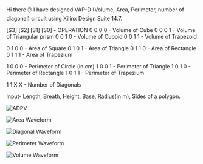Hi there ✋ I have designed VAP-D (Volume, Area, Perimeter, number of diagonal) circuit using Xilinx Design Suite 14.7.


[S3]	[S2]	[S1]	[S0]	-	OPERATION
 0	 0	 0	 0	-	Volume of Cube
 0	 0	 0	 1	-	Volume of Triangular prism
 0	 0	 1	 0	-	Volume of Cuboid
 0	 0	 1	 1	-	Volume of Trapezoid
 

 0	 1	 0	 0	-	Area of Square
 0	 1	 0	 1	-	Area of Triangle
 0	 1	 1	 0	-	Area of Rectangle
 0	 1	 1	 1	-	Area of Trapezium


 1	 0	 0	 0	-	Perimeter of Circle (in cm)
 1	 0	 0	 1	-	Perimeter of Triangle
 1	 0	 1	 0	-	Perimeter of Rectangle
 1	 0	 1	 1	-	Perimeter of Trapezium


 1	 1	 X	 X	-	Number of Diagonals


Input- Length, Breath, Height, Base, Radius(in m), Sides of a polygon.


![ADPV](https://user-images.githubusercontent.com/91768976/206904007-e961a387-a69f-4a80-8397-08da28dbd959.png)

![Area Waveform](https://user-images.githubusercontent.com/91768976/206904009-15cfde71-41eb-4901-a7ad-15a43c35aa87.png)

![Diagonal Waveform](https://user-images.githubusercontent.com/91768976/206904011-13eab672-c550-483d-a087-99f81774efbf.png)

![Perimeter Waveform](https://user-images.githubusercontent.com/91768976/206904012-e1079271-beb9-48ae-ad78-ec56b2d2f69e.png)

![Volume Waveform](https://user-images.githubusercontent.com/91768976/206904017-bc60e894-cef3-4adb-ad11-db4d8efc2c24.png)
